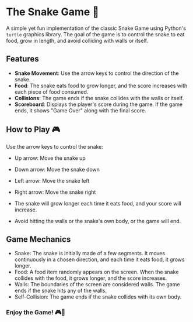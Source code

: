 # The Snake Game 🐍

A simple yet fun implementation of the classic Snake Game using Python's `turtle` graphics library. The goal of the game is to control the snake to eat food, grow in length, and avoid colliding with walls or itself.

## Features

- **Snake Movement**: Use the arrow keys to control the direction of the snake.
- **Food**: The snake eats food to grow longer, and the score increases with each piece of food consumed.
- **Collisions**: The game ends if the snake collides with the walls or itself.
- **Scoreboard**: Displays the player's score during the game. If the game ends, it shows "Game Over" along with the final score.


## How to Play 🎮
Use the arrow keys to control the snake:<br>

- Up arrow: Move the snake up<br>
- Down arrow: Move the snake down<br>
- Left arrow: Move the snake left<br>
- Right arrow: Move the snake right<br>
- The snake will grow longer each time it eats food, and your score will increase.<br>

- Avoid hitting the walls or the snake's own body, or the game will end.<br>
## Game Mechanics
- Snake: The snake is initially made of a few segments. It moves continuously in a chosen direction, and each time it eats food, it grows longer.<br>
- Food: A food item randomly appears on the screen. When the snake collides with the food, it grows longer, and the score increases.<br>
- Walls: The boundaries of the screen are considered walls. The game ends if the snake hits any of the walls.<br>
- Self-Collision: The game ends if the snake collides with its own body.<br>
### Enjoy the Game! 🎮🐍

